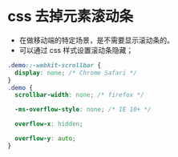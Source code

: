 # css 去掉元素滚动条

- 在做移动端的特定场景，是不需要显示滚动条的。
- 可以通过 css 样式设置滚动条隐藏；

```css
.demo::-webkit-scrollbar {
  display: none; /* Chrome Safari */
}
.demo {
  scrollbar-width: none; /* firefox */

  -ms-overflow-style: none; /* IE 10+ */

  overflow-x: hidden;

  overflow-y: auto;
}
```
